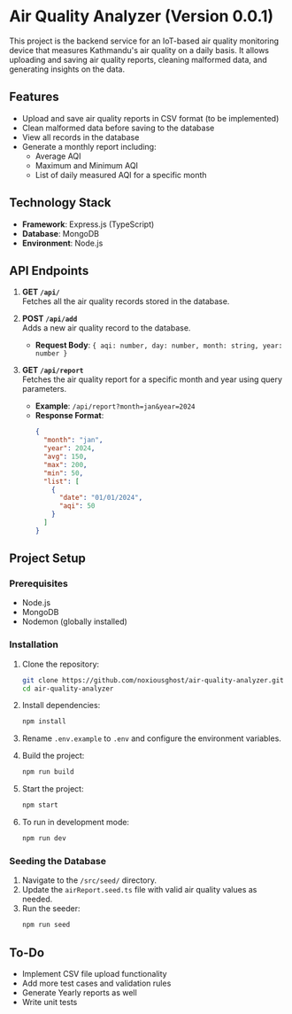 # Air Quality Analyzer (Version 0.0.1)

This project is the backend service for an IoT-based air quality monitoring device that measures Kathmandu's air quality on a daily basis. It allows uploading and saving air quality reports, cleaning malformed data, and generating insights on the data.

## Features

- Upload and save air quality reports in CSV format (to be implemented)
- Clean malformed data before saving to the database
- View all records in the database
- Generate a monthly report including:
  - Average AQI
  - Maximum and Minimum AQI
  - List of daily measured AQI for a specific month

## Technology Stack

- **Framework**: Express.js (TypeScript)
- **Database**: MongoDB
- **Environment**: Node.js

## API Endpoints

1. **GET `/api/`**  
   Fetches all the air quality records stored in the database.

2. **POST `/api/add`**  
   Adds a new air quality record to the database.

   - **Request Body**: `{ aqi: number, day: number, month: string, year: number }`

3. **GET `/api/report`**  
   Fetches the air quality report for a specific month and year using query parameters.
   - **Example**: `/api/report?month=jan&year=2024`
   - **Response Format**:
     ```json
     {
       "month": "jan",
       "year": 2024,
       "avg": 150,
       "max": 200,
       "min": 50,
       "list": [
         {
           "date": "01/01/2024",
           "aqi": 50
         }
       ]
     }
     ```

## Project Setup

### Prerequisites

- Node.js
- MongoDB
- Nodemon (globally installed)

### Installation

1. Clone the repository:

   ```bash
   git clone https://github.com/noxiousghost/air-quality-analyzer.git
   cd air-quality-analyzer
   ```

2. Install dependencies:

   ```bash
   npm install
   ```

3. Rename `.env.example` to `.env` and configure the environment variables.

4. Build the project:

   ```bash
   npm run build
   ```

5. Start the project:

   ```bash
   npm start
   ```

6. To run in development mode:
   ```bash
   npm run dev
   ```

### Seeding the Database

1. Navigate to the `/src/seed/` directory.
2. Update the `airReport.seed.ts` file with valid air quality values as needed.
3. Run the seeder:
   ```bash
   npm run seed
   ```

## To-Do

- Implement CSV file upload functionality
- Add more test cases and validation rules
- Generate Yearly reports as well
- Write unit tests

